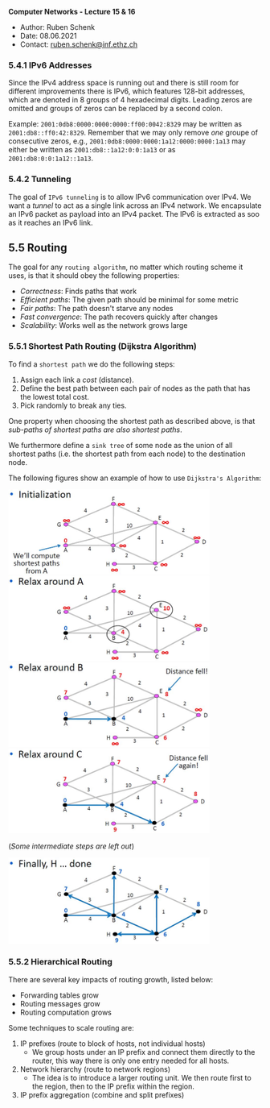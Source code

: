 **Computer Networks - Lecture 15 & 16**

- Author: Ruben Schenk
- Date: 08.06.2021
- Contact: ruben.schenk@inf.ethz.ch

### 5.4.1 IPv6 Addresses

Since the IPv4 address space is running out and there is still room for different improvements there is IPv6, which features 128-bit addresses, which are denoted in 8 groups of 4 hexadecimal digits. Leading zeros are omitted and groups of zeros can be replaced by a second colon.

Example: `2001:0db8:0000:0000:0000:ff00:0042:8329` may be written as `2001:db8::ff0:42:8329`. Remember that we may only remove *one* groupe of consecutive zeros, e.g., `2001:0db8:0000:0000:1a12:0000:0000:1a13` may either be written as `2001:db8::1a12:0:0:1a13` or as `2001:db8:0:0:1a12::1a13`.

### 5.4.2 Tunneling

The goal of `IPv6 tunneling` is to allow IPv6 communication over IPv4. We want a *tunnel* to act as a single link across an IPv4 network. We encapsulate an IPv6 packet as payload into an IPv4 packet. The IPv6 is extracted as soo as it reaches an IPv6 link.

## 5.5 Routing

The goal for any `routing algorithm`, no matter which routing scheme it uses, is that it should obey the following properties:

- *Correctness*: Finds paths that work
- *Efficient paths*: The given path should be minimal for some metric
- *Fair paths*: The path doesn't starve any nodes
- *Fast convergence*: The path recovers quickly after changes
- *Scalability*: Works well as the network grows large

### 5.5.1 Shortest Path Routing (Dijkstra Algorithm)

To find a `shortest path` we do the following steps:

1. Assign each link a *cost* (distance).
2. Define the best path between each pair of nodes as the path that has the lowest total cost.
3. Pick randomly to break any ties.

One property when choosing the shortest path as described above, is that *sub-paths of shortest paths are also shortest paths*.

We furthermore define a `sink tree` of some node as the union of all shortest paths (i.e. the shortest path from each node) to the destination node.

The following figures show an example of how to use `Dijkstra's Algorithm`:

<img src="./Figures/CoNe_LN_Fig15-1.JPG" width="400px"/><br>
<img src="./Figures/CoNe_LN_Fig15-2.JPG" width="400px"/><br>
<img src="./Figures/CoNe_LN_Fig15-3.JPG" width="400px"/><br>
<img src="./Figures/CoNe_LN_Fig15-4.JPG" width="400px"/><br>

(*Some intermediate steps are left out*)

<img src="./Figures/CoNe_LN_Fig15-5.JPG" width="400px"/><br>

### 5.5.2 Hierarchical Routing

There are several key impacts of routing growth, listed below:

- Forwarding tables grow
- Routing messages grow
- Routing computation grows

Some techniques to scale routing are:

1. IP prefixes (route to block of hosts, not individual hosts)
    - We group hosts under an IP prefix and connect them directly to the router, this way there is only one entry needed for all hosts.
2. Network hierarchy (route to network regions)
    - The idea is to introduce a larger routing unit. We then route first to the region, then to the IP prefix within the region.
3. IP prefix aggregation (combine and split prefixes)
